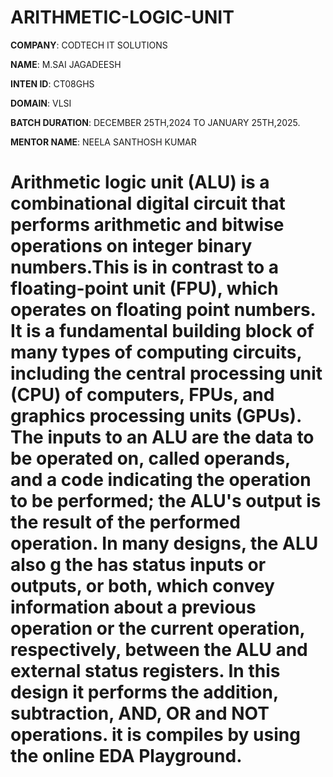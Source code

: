 # ARITHMETIC-LOGIC-UNIT

**COMPANY**: CODTECH IT SOLUTIONS

**NAME**: M.SAI JAGADEESH

**INTEN ID**: CT08GHS

**DOMAIN**: VLSI

**BATCH DURATION**: DECEMBER 25TH,2024 TO JANUARY 25TH,2025.

**MENTOR NAME**: NEELA SANTHOSH KUMAR

# Arithmetic logic unit (ALU) is a combinational digital circuit that performs arithmetic and bitwise operations on integer binary numbers.This is in contrast to a floating-point unit (FPU), which operates on floating point numbers. It is a fundamental building block of many types of computing circuits, including the central processing unit (CPU) of computers, FPUs, and graphics processing units (GPUs). The inputs to an ALU are the data to be operated on, called operands, and a code indicating the operation to be performed; the ALU's output is the result of the performed operation. In many designs, the ALU also g the has status inputs or outputs, or both, which convey information about a previous operation or the current operation, respectively, between the ALU and external status registers. In this design it performs the addition, subtraction, AND, OR and NOT operations. it is compiles by using the online EDA Playground.
